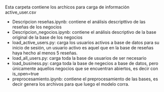 Esta carpeta contiene los archicos para carga de información
active_user.csv
- Descripcion reseñas.ipynb: contiene el análisis descripttivo de las reseñas de los negocios
- Descripcion_negocios.ipynb: contiene el análisis descriptivo de la base original de la base de los negocios
- load_active_users.py: carga los usuarios activos a base de datos para su inicio de sesión, un usuario activo es aquel que en la base de reseñas haya hecho al menos 5 reseñas.
- load_all_users.py: carga toda la base de usuarios de ser necesario
- load_business.py: carga toda la base de negecios a base de datos, pero únicamente aquellos negocios que se encuentran abiertos, es decir con is_open=true
- preprocesamiento.ipynb: contiene el preprocesamiento de las bases, es decir genera los archivos para que luego el modelo corra.
